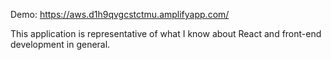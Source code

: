 Demo:
  https://aws.d1h9qvgcstctmu.amplifyapp.com/

This application is representative of what I know about React and front-end development in general.
